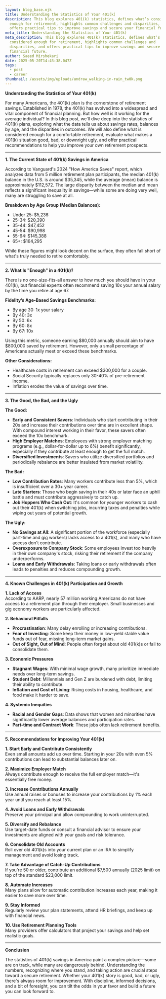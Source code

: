 ```yaml
---
layout: blog_base.njk
title: Understanding the Statistics of Your 401(k)
description: This blog explores 401(k) statistics, defines what’s considered
  enough for retirement, highlights common challenges and disparities, and
  offers practical tips to improve savings and secure your financial future.
meta_title: Understanding the Statistics of Your 401(k)
meta_description: This blog explores 401(k) statistics, defines what’s
  considered enough for retirement, highlights common challenges and
  disparities, and offers practical tips to improve savings and secure your
  financial future.
author: Saeed Mirshekari
date: 2025-05-20T14:43:38.047Z
tags:
  - post
  - career
thumbnail: /assets/img/uploads/undraw_walking-in-rain_tw0k.png
---
```

**Understanding the Statistics of Your 401(k)**

For many Americans, the 401(k) plan is the cornerstone of retirement savings. Established in 1978, the 401(k) has evolved into a widespread and vital component of financial planning. But how well is it working for the average individual? In this blog post, we'll dive deep into the statistics of 401(k) plans, exploring what the data tells us about savings rates, balances by age, and the disparities in outcomes. We will also define what is considered enough for a comfortable retirement, evaluate what makes a 401(k) situation good, bad, or downright ugly, and offer practical recommendations to help you improve your own retirement prospects.

- - -

**1. The Current State of 401(k) Savings in America**

According to Vanguard's 2024 "How America Saves" report, which analyzes data from 5 million retirement plan participants, the median 401(k) balance in the U.S. is around $35,345, while the average (mean) balance is approximately $112,572. The large disparity between the median and mean reflects a significant inequality in savings—while some are doing very well, many are struggling to save at all.

**Breakdown by Age Group (Median Balances):**

* Under 25: $5,236
* 25-34: $20,390
* 35-44: $47,452
* 45-54: $90,998
* 55-64: $145,388
* 65+: $164,295

While these figures might look decent on the surface, they often fall short of what's truly needed to retire comfortably.

- - -

**2. What Is "Enough" in a 401(k)?**

There is no one-size-fits-all answer to how much you should have in your 401(k), but financial experts often recommend saving 10x your annual salary by the time you retire at age 67.

**Fidelity’s Age-Based Savings Benchmarks:**

* By age 30: 1x your salary
* By 40: 3x
* By 50: 6x
* By 60: 8x
* By 67: 10x

Using this metric, someone earning $80,000 annually should aim to have $800,000 saved by retirement. However, only a small percentage of Americans actually meet or exceed these benchmarks.

**Other Considerations:**

* Healthcare costs in retirement can exceed $300,000 for a couple.
* Social Security typically replaces only 30-40% of pre-retirement income.
* Inflation erodes the value of savings over time.

- - -

**3. The Good, the Bad, and the Ugly**

**The Good:**

* **Early and Consistent Savers**: Individuals who start contributing in their 20s and increase their contributions over time are in excellent shape. With compound interest working in their favor, these savers often exceed the 10x benchmark.
* **High Employer Matches**: Employees with strong employer matching programs (e.g., dollar-for-dollar up to 6%) benefit significantly, especially if they contribute at least enough to get the full match.
* **Diversified Investments**: Savers who utilize diversified portfolios and periodically rebalance are better insulated from market volatility.

**The Bad:**

* **Low Contribution Rates**: Many workers contribute less than 5%, which is insufficient over a 30+ year career.
* **Late Starters**: Those who begin saving in their 40s or later face an uphill battle and must contribute aggressively to catch up.
* **Job Hoppers Who Cash Out**: It's common for younger workers to cash out their 401(k) when switching jobs, incurring taxes and penalties while wiping out years of potential growth.

**The Ugly:**

* **No Savings at All**: A significant portion of the workforce (especially part-time and gig workers) lacks access to a 401(k), and many who have access don't contribute.
* **Overexposure to Company Stock**: Some employees invest too heavily in their own company's stock, risking their retirement if the company underperforms.
* **Loans and Early Withdrawals**: Taking loans or early withdrawals often leads to penalties and reduces compounding growth.

- - -

**4. Known Challenges in 401(k) Participation and Growth**

**1. Lack of Access**\
According to AARP, nearly 57 million working Americans do not have access to a retirement plan through their employer. Small businesses and gig economy workers are particularly affected.

**2. Behavioral Pitfalls**

* **Procrastination**: Many delay enrolling or increasing contributions.
* **Fear of Investing**: Some keep their money in low-yield stable value funds out of fear, missing long-term market gains.
* **Out of Sight, Out of Mind**: People often forget about old 401(k)s or fail to consolidate them.

**3. Economic Pressures**

* **Stagnant Wages**: With minimal wage growth, many prioritize immediate needs over long-term savings.
* **Student Debt**: Millennials and Gen Z are burdened with debt, limiting their ability to contribute.
* **Inflation and Cost of Living**: Rising costs in housing, healthcare, and food make it harder to save.

**4. Systemic Inequities**

* **Racial and Gender Gaps**: Data shows that women and minorities have significantly lower average balances and participation rates.
* **Part-time and Contract Work**: These jobs often lack retirement benefits.

- - -

**5. Recommendations for Improving Your 401(k)**

**1. Start Early and Contribute Consistently**\
Even small amounts add up over time. Starting in your 20s with even 5% contributions can lead to substantial balances later on.

**2. Maximize Employer Match**\
Always contribute enough to receive the full employer match—it's essentially free money.

**3. Increase Contributions Annually**\
Use annual raises or bonuses to increase your contributions by 1% each year until you reach at least 15%.

**4. Avoid Loans and Early Withdrawals**\
Preserve your principal and allow compounding to work uninterrupted.

**5. Diversify and Rebalance**\
Use target-date funds or consult a financial advisor to ensure your investments are aligned with your goals and risk tolerance.

**6. Consolidate Old Accounts**\
Roll over old 401(k)s into your current plan or an IRA to simplify management and avoid losing track.

**7. Take Advantage of Catch-Up Contributions**\
If you're 50 or older, contribute an additional $7,500 annually (2025 limit) on top of the standard $23,000 limit.

**8. Automate Increases**\
Many plans allow for automatic contribution increases each year, making it easier to save more over time.

**9. Stay Informed**\
Regularly review your plan statements, attend HR briefings, and keep up with financial news.

**10. Use Retirement Planning Tools**\
Many providers offer calculators that project your savings and help set realistic goals.

- - -

**Conclusion**

The statistics of 401(k) savings in America paint a complex picture—some are on track, while many are dangerously behind. Understanding the numbers, recognizing where you stand, and taking action are crucial steps toward a secure retirement. Whether your 401(k) story is good, bad, or ugly, there's always room for improvement. With discipline, informed decisions, and a bit of foresight, you can tilt the odds in your favor and build a future you can look forward to.